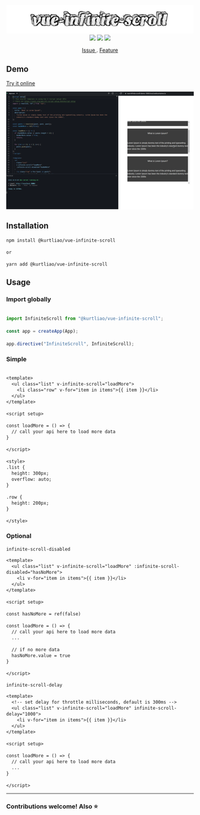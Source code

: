<img src="./assets/logo.svg" />

<div align="center">
  <img src="https://img.shields.io/npm/v/@kurtliao/vue-infinite-scroll?style=for-the-badge"/>
  <img src="https://img.shields.io/npm/l/@kurtliao/vue-infinite-scroll?style=for-the-badge"/>
  <img src="https://img.shields.io/bundlephobia/min/@kurtliao/vue-infinite-scroll?style=for-the-badge" />
</div>

<p align="center">
  <a href="https://github.com/kurt-liao/vue-infinite-scroll/issues"> Issue </a>
  .
  <a href="https://github.com/kurt-liao/vue-infinite-scroll/pulls"> Feature </a>
</p>

## Demo

[Try it online](https://stackblitz.com/edit/vue-infinite-scroll-demo)

<img src="./assets/demo.gif" />

## Installation

```
npm install @kurtliao/vue-infinite-scroll

or

yarn add @kurtliao/vue-infinite-scroll
```

## Usage


### Import globally
```js

import InfiniteScroll from "@kurtliao/vue-infinite-scroll";

const app = createApp(App);

app.directive("InfiniteScroll", InfiniteScroll);
```

### Simple

```vue

<template>
  <ul class="list" v-infinite-scroll="loadMore">
    <li class="row" v-for="item in items">{{ item }}</li>
  </ul>
</template>

<script setup>

const loadMore = () => {
  // call your api here to load more data
}

</script>

<style>
.list {
  height: 300px;
  overflow: auto;
}

.row {
  height: 200px;
}

</style>

```

### Optional

`infinite-scroll-disabled`

```vue
<template>
  <ul class="list" v-infinite-scroll="loadMore" :infinite-scroll-disabled="hasNoMore">
    <li v-for="item in items">{{ item }}</li>
  </ul>
</template>

<script setup>

const hasNoMore = ref(false)

const loadMore = () => {
  // call your api here to load more data
  ...
  
  // if no more data
  hasNoMore.value = true
}

</script>
```

`infinite-scroll-delay`

```vue
<template>
  <!-- set delay for throttle milliseconds, default is 300ms -->
  <ul class="list" v-infinite-scroll="loadMore" infinite-scroll-delay="1000">
    <li v-for="item in items">{{ item }}</li>
  </ul>
</template>

<script setup>

const loadMore = () => {
  // call your api here to load more data
  ...
}

</script>
```
---

<h3>Contributions welcome! Also ⭐ </h3>
